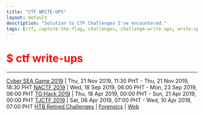 ```yaml
---
title: "CTF WRITE-UPS"
layout: default
description: "Solution to CTF Challenges I've encountered."
tags: [ctf, capture-the-flag, challenges, challenge-write-ups, write-ups, writeups, write-up, writeup, nactf, cyberseagame, cyberseagames, cyber-sea-game, cyber-sea-games, tghack, tg:hack, tjctf, hackthebox, htb, solutions, 2019]
---
```


# <span style="color:red">$ ctf write-ups</span>
---

[Cyber SEA Game 2019](./chals/ctf/2019-CyberSEAGame.html) | Thu, 21 Nov 2019, 11:30 PHT - Thu, 21 Nov 2019, 18:30 PHT
[NACTF 2019](./chals/ctf/2019-NACTF.html) | Wed, 18 Sep 2019, 06:00 PHT - Mon, 23 Sep 2019, 06:00 PHT
[TG:Hack 2019](./chals/ctf/2019-TGHack.html) | Thu, 18 Apr 2019, 00:00 PHT - Sun, 21 Apr 2019, 00:00 PHT
[TJCTF 2019](./chals/ctf/2019-TJCTF.html) | Sat, 06 Apr 2019, 07:00 PHT - Wed, 10 Apr 2019, 07:00 PHT
[HTB Retired Challenges](./chals/htb/htb.html) | [Forensics](./chals/htb/htb.html#for) \| [Web](./chals/htb/htb.html#web)
